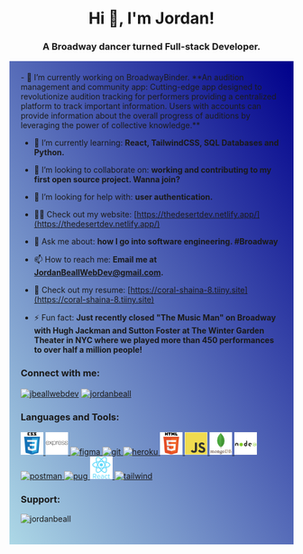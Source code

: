 <h1 align="center">Hi 👋, I'm Jordan!</h1>
<h3 align="center">A Broadway dancer turned Full-stack Developer.</h3>
<div style="background: linear-gradient(to top right, lightblue, darkblue); padding: 20px;">
- 🔭 I’m currently working on BroadwayBinder. **An audition management and community app: Cutting-edge app designed to revolutionize audition tracking for performers providing a centralized platform to track important information. Users with accounts can provide information about the overall progress of auditions by leveraging the power of collective knowledge.**

- 🌱 I’m currently learning: **React, TailwindCSS, SQL Databases and Python.**

- 👯 I’m looking to collaborate on: **working and contributing to my first open source project. Wanna join?**

- 🤝 I’m looking for help with: **user authentication.**

- 👨‍💻 Check out my website: [https://thedesertdev.netlify.app/](https://thedesertdev.netlify.app/)

- 💬 Ask me about: **how I go into software engineering. #Broadway**

- 📫 How to reach me: **Email me at JordanBeallWebDev@gmail.com.**

- 📄 Check out my resume: [https://coral-shaina-8.tiiny.site](https://coral-shaina-8.tiiny.site)

- ⚡ Fun fact: **Just recently closed "The Music Man" on Broadway with Hugh Jackman and Sutton Foster at The Winter Garden Theater in NYC where we played more than 450 performances to over half a million people!**

<h3 align="left">Connect with me:</h3>
<p align="left">
<a href="https://twitter.com/jbeallwebdev" target="blank"><img align="center" src="https://raw.githubusercontent.com/rahuldkjain/github-profile-readme-generator/master/src/images/icons/Social/twitter.svg" alt="jbeallwebdev" height="30" width="40" /></a>
<a href="https://linkedin.com/in/jordanbeall" target="blank"><img align="center" src="https://raw.githubusercontent.com/rahuldkjain/github-profile-readme-generator/master/src/images/icons/Social/linked-in-alt.svg" alt="jordanbeall" height="30" width="40" /></a>
</p>

<h3 align="left">Languages and Tools:</h3>
<p align="left"> <a href="https://www.w3schools.com/css/" target="_blank" rel="noreferrer"> <img src="https://raw.githubusercontent.com/devicons/devicon/master/icons/css3/css3-original-wordmark.svg" alt="css3" width="40" height="40"/> </a> <a href="https://expressjs.com" target="_blank" rel="noreferrer"> <img src="https://raw.githubusercontent.com/devicons/devicon/master/icons/express/express-original-wordmark.svg" alt="express" width="40" height="40"/> </a> <a href="https://www.figma.com/" target="_blank" rel="noreferrer"> <img src="https://www.vectorlogo.zone/logos/figma/figma-icon.svg" alt="figma" width="40" height="40"/> </a> <a href="https://git-scm.com/" target="_blank" rel="noreferrer"> <img src="https://www.vectorlogo.zone/logos/git-scm/git-scm-icon.svg" alt="git" width="40" height="40"/> </a> <a href="https://heroku.com" target="_blank" rel="noreferrer"> <img src="https://www.vectorlogo.zone/logos/heroku/heroku-icon.svg" alt="heroku" width="40" height="40"/> </a> <a href="https://www.w3.org/html/" target="_blank" rel="noreferrer"> <img src="https://raw.githubusercontent.com/devicons/devicon/master/icons/html5/html5-original-wordmark.svg" alt="html5" width="40" height="40"/> </a> <a href="https://developer.mozilla.org/en-US/docs/Web/JavaScript" target="_blank" rel="noreferrer"> <img src="https://raw.githubusercontent.com/devicons/devicon/master/icons/javascript/javascript-original.svg" alt="javascript" width="40" height="40"/> </a> <a href="https://www.mongodb.com/" target="_blank" rel="noreferrer"> <img src="https://raw.githubusercontent.com/devicons/devicon/master/icons/mongodb/mongodb-original-wordmark.svg" alt="mongodb" width="40" height="40"/> </a> <a href="https://nodejs.org" target="_blank" rel="noreferrer"> <img src="https://raw.githubusercontent.com/devicons/devicon/master/icons/nodejs/nodejs-original-wordmark.svg" alt="nodejs" width="40" height="40"/> </a> <a href="https://postman.com" target="_blank" rel="noreferrer"> <img src="https://www.vectorlogo.zone/logos/getpostman/getpostman-icon.svg" alt="postman" width="40" height="40"/> </a> <a href="https://pugjs.org" target="_blank" rel="noreferrer"> <img src="https://cdn.worldvectorlogo.com/logos/pug.svg" alt="pug" width="40" height="40"/> </a> <a href="https://reactjs.org/" target="_blank" rel="noreferrer"> <img src="https://raw.githubusercontent.com/devicons/devicon/master/icons/react/react-original-wordmark.svg" alt="react" width="40" height="40"/> </a> <a href="https://tailwindcss.com/" target="_blank" rel="noreferrer"> <img src="https://www.vectorlogo.zone/logos/tailwindcss/tailwindcss-icon.svg" alt="tailwind" width="40" height="40"/> </a> </p>

<h3 align="left">Support:</h3>
<p><a href="https://www.buymeacoffee.com/jordanbeall"> <img align="left" src="https://cdn.buymeacoffee.com/buttons/v2/default-yellow.png" height="50" width="210" alt="jordanbeall" /></a></p><br><br>

</div>
